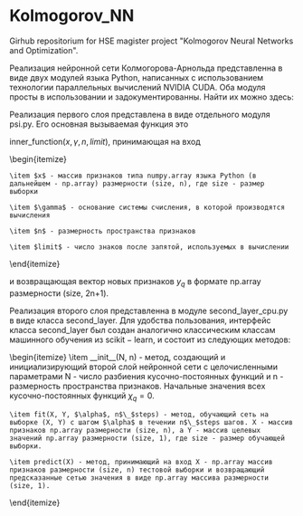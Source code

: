 # Kolmogorov_NN
Girhub repositorium for HSE magister project "Kolmogorov Neural Networks and Optimization". 

Реализация нейронной сети Колмогорова-Арнольда представленна в виде двух модулей языка Python, написанных с использованием технологии параллельных вычислений NVIDIA CUDA. Оба модуля просты в использовании и задокументированны. Найти их можно здесь: 


Реализация первого слоя представлена в виде отдельного модуля $\mathrm{psi.py}$. Его основная вызываемая функция это 

$\mathrm{inner\_function}(x, \gamma, n, limit)$, принимающая на вход

\begin{itemize}

	\item $x$ - массив признаков типа numpy.array языка Python (в дальнейшем - np.array) размерности (size, n), где size - размер выборки
	
	\item $\gamma$ - основание системы счисления, в которой производятся вычисления 
	
	\item $n$ - размерность пространства признаков
	
	\item $limit$ - число знаков после запятой, используемых в вычислении
	
\end{itemize}

и возвращающая вектор новых признаков $y_q$ в формате np.array размерности (size, 2n+1).


Реализация второго слоя представленна в модуле $\mathrm{second\_layer\_cpu.py}$ в виде класса $\mathrm{second\_layer}$. Для удобства пользования, интерфейс класса $\mathrm{second\_layer}$ был создан аналогично классическим классам машинного обучения из $\mathrm{scikit-learn}$, и состоит из следующих методов:

\begin{itemize}
	\item \_\_init\_\_(N, n) - метод, создающий и инициализирующий второй слой нейронной сети с целочисленными параметрами N - число разбиения кусочно-постоянных функций и n - размерность пространства признаков. Начальные значения всех кусочно-постоянных функций $\chi_q = 0$.
	
	\item fit(X, Y, $\alpha$, n$\_$steps) - метод, обучающий сеть на выборке (X, Y) с шагом $\alpha$ в течении n$\_$steps шагов. X - массив признаков np.array размерности (size, n), а Y - массив целевых значений np.array размерности (size, 1), где size - размер обучающей выборки.
	
	\item predict(X) - метод, принимающий на вход X - np.array массив признаков размерности (size, n) тестовой выборки и возвращающий предсказанные сетью значения в виде np.array массива размерности (size, 1).
	
\end{itemize}  
